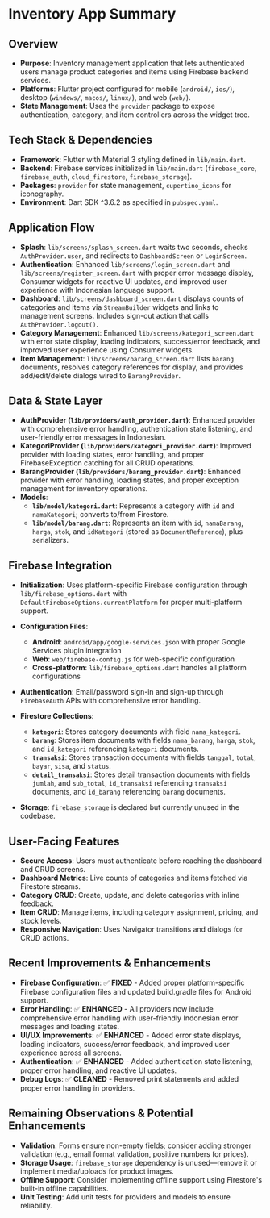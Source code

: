 # Inventory App Summary

## Overview
- **Purpose**: Inventory management application that lets authenticated users manage product categories and items using Firebase backend services.
- **Platforms**: Flutter project configured for mobile (`android/`, `ios/`), desktop (`windows/`, `macos/`, `linux/`), and web (`web/`).
- **State Management**: Uses the `provider` package to expose authentication, category, and item controllers across the widget tree.

## Tech Stack & Dependencies
- **Framework**: Flutter with Material 3 styling defined in `lib/main.dart`.
- **Backend**: Firebase services initialized in `lib/main.dart` (`firebase_core`, `firebase_auth`, `cloud_firestore`, `firebase_storage`).
- **Packages**: `provider` for state management, `cupertino_icons` for iconography.
- **Environment**: Dart SDK ^3.6.2 as specified in `pubspec.yaml`.

## Application Flow
- **Splash**: `lib/screens/splash_screen.dart` waits two seconds, checks `AuthProvider.user`, and redirects to `DashboardScreen` or `LoginScreen`.
- **Authentication**: Enhanced `lib/screens/login_screen.dart` and `lib/screens/register_screen.dart` with proper error message display, Consumer widgets for reactive UI updates, and improved user experience with Indonesian language support.
- **Dashboard**: `lib/screens/dashboard_screen.dart` displays counts of categories and items via `StreamBuilder` widgets and links to management screens. Includes sign-out action that calls `AuthProvider.logout()`.
- **Category Management**: Enhanced `lib/screens/kategori_screen.dart` with error state display, loading indicators, success/error feedback, and improved user experience using Consumer widgets.
- **Item Management**: `lib/screens/barang_screen.dart` lists `barang` documents, resolves category references for display, and provides add/edit/delete dialogs wired to `BarangProvider`.

## Data & State Layer
- **AuthProvider (`lib/providers/auth_provider.dart`)**: Enhanced provider with comprehensive error handling, authentication state listening, and user-friendly error messages in Indonesian.
- **KategoriProvider (`lib/providers/kategori_provider.dart`)**: Improved provider with loading states, error handling, and proper FirebaseException catching for all CRUD operations.
- **BarangProvider (`lib/providers/barang_provider.dart`)**: Enhanced provider with error handling, loading states, and proper exception management for inventory operations.
- **Models**:
  - **`lib/model/kategori.dart`**: Represents a category with `id` and `namaKategori`; converts to/from Firestore.
  - **`lib/model/barang.dart`**: Represents an item with `id`, `namaBarang`, `harga`, `stok`, and `idKategori` (stored as `DocumentReference`), plus serializers.

## Firebase Integration
- **Initialization**: Uses platform-specific Firebase configuration through `lib/firebase_options.dart` with `DefaultFirebaseOptions.currentPlatform` for proper multi-platform support.
- **Configuration Files**: 
  - **Android**: `android/app/google-services.json` with proper Google Services plugin integration
  - **Web**: `web/firebase-config.js` for web-specific configuration
  - **Cross-platform**: `lib/firebase_options.dart` handles all platform configurations
- **Authentication**: Email/password sign-in and sign-up through `FirebaseAuth` APIs with comprehensive error handling.
- **Firestore Collections**:
  - **`kategori`**: Stores category documents with field `nama_kategori`.
  - **`barang`**: Stores item documents with fields `nama_barang`, `harga`, `stok`, and `id_kategori` referencing `kategori` documents.
  - **`transaksi`**: Stores transaction documents with fields `tanggal`, `total`, `bayar`, `sisa`, and `status`.
  - **`detail_transaksi`**: Stores detail transaction documents with fields `jumlah`, and `sub_total`, `id_transaksi` referencing `transaksi` documents, and `id_barang` referencing `barang` documents.

- **Storage**: `firebase_storage` is declared but currently unused in the codebase.

## User-Facing Features
- **Secure Access**: Users must authenticate before reaching the dashboard and CRUD screens.
- **Dashboard Metrics**: Live counts of categories and items fetched via Firestore streams.
- **Category CRUD**: Create, update, and delete categories with inline feedback.
- **Item CRUD**: Manage items, including category assignment, pricing, and stock levels.
- **Responsive Navigation**: Uses Navigator transitions and dialogs for CRUD actions.

## Recent Improvements & Enhancements
- **Firebase Configuration**: ✅ **FIXED** - Added proper platform-specific Firebase configuration files and updated build.gradle files for Android support.
- **Error Handling**: ✅ **ENHANCED** - All providers now include comprehensive error handling with user-friendly Indonesian error messages and loading states.
- **UI/UX Improvements**: ✅ **ENHANCED** - Added error state displays, loading indicators, success/error feedback, and improved user experience across all screens.
- **Authentication**: ✅ **ENHANCED** - Added authentication state listening, proper error handling, and reactive UI updates.
- **Debug Logs**: ✅ **CLEANED** - Removed print statements and added proper error handling in providers.

## Remaining Observations & Potential Enhancements
- **Validation**: Forms ensure non-empty fields; consider adding stronger validation (e.g., email format validation, positive numbers for prices).
- **Storage Usage**: `firebase_storage` dependency is unused—remove it or implement media/uploads for product images.
- **Offline Support**: Consider implementing offline support using Firestore's built-in offline capabilities.
- **Unit Testing**: Add unit tests for providers and models to ensure reliability.


